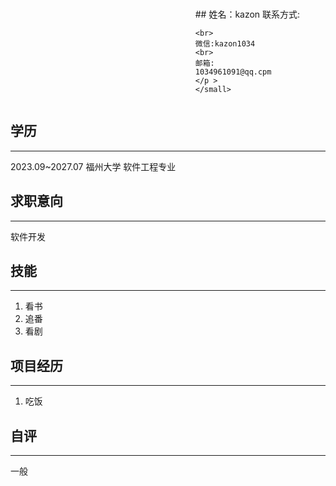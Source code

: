 
<div style="display: flex; ">
  <div style="width:40%">

  </div>

  <div style="flex:1"></div>

  <div style="flex: 2; 
  padding-right: 20px;">
    <p>
    <samll>
    <br>
    ## 姓名：kazon
    联系方式:
  
    <br>
    微信:kazon1034
    <br>
    邮箱:
    1034961091@qq.cpm
    </p >
    </small>
  </div>
</div>



## 学历

---

2023\.09\~2027.07 福州大学 软件工程专业

## 求职意向

---

软件开发

## 技能

---

1. 看书
2. 追番
3. 看剧

## 项目经历

---

1. 吃饭

## 自评

---

一般
